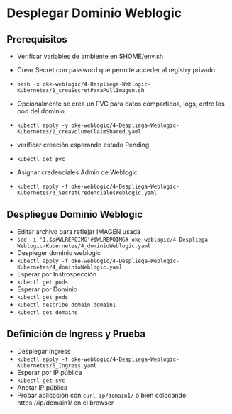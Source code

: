 # Desplegar Dominio Weblogic

## Prerequisitos
- Verificar variables de ambiente en $HOME/env.sh
- Crear Secret con password que permite acceder al registry privado
- `bash -x oke-weblogic/4-Despliega-Weblogic-Kubernetes/1_creaSecretParaPullImagen.sh`

- Opcionalmente se crea un PVC para datos compartidos, logs, entre los pod del dominio
- `kubectl apply -y oke-weblogic/4-Despliega-Weblogic-Kubernetes/2_creaVolumeClaimShared.yaml`
- verificar creación esperando estado Pending
- `kubectl get pvc`

- Asignar credenciales Admin de Weblogic
- `kubectl apply -f oke-weblogic/4-Despliega-Weblogic-Kubernetes/3_SecretCredencialesWeblogic.yaml`

## Despliegue Dominio Weblogic

- Editar archivo para reflejar IMAGEN usada
- `sed -i '1,$s#WLREPOIMG'#$WLREPOIMG# oke-weblogic/4-Despliega-Weblogic-Kubernetes/4_dominioWeblogic.yaml `
- Despleger dominio weblogic
- `kubectl apply -f oke-weblogic/4-Despliega-Weblogic-Kubernetes/4_dominioWeblogic.yaml`
- Esperar por Instrospección
- `kubectl get pods`
- Esperar por Dominio
- `kubectl get pods`
- `kubectl describe domain domain1`
- `kubectl get domains`

## Definición de Ingress y Prueba

- Desplegar Ingress
- `kubectl apply -f oke-weblogic/4-Despliega-Weblogic-Kubernetes/5_Ingress.yaml`
- Esperar por IP pública
- `kubectl get svc`
- Anotar IP pública
- Probar aplicación con `curl ip/domain1/` o bien colocando  https://ip/domain1/ en el browser
